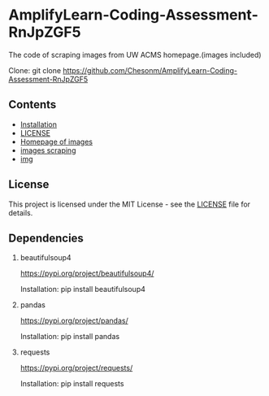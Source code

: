# AmplifyLearn-Coding-Assessment-RnJpZGF5

The code of scraping images from UW ACMS homepage.(images included)

Clone: git clone https://github.com/Chesonm/AmplifyLearn-Coding-Assessment-RnJpZGF5

## Contents
- [Installation](Dependencies.txt)
- [LICENSE](LICENSE)
- [Homepage of images](acms.html)
- [images scraping](images_scrape.py)
- [img](img)

## License
This project is licensed under the MIT License - see the [LICENSE](LICENSE) file for details.


## Dependencies
1. beautifulsoup4

   https://pypi.org/project/beautifulsoup4/

   Installation: pip install beautifulsoup4

2. pandas

   https://pypi.org/project/pandas/

   Installation: pip install pandas

3. requests

   https://pypi.org/project/requests/

   Installation: pip install requests





